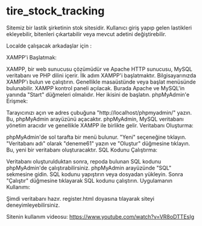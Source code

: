 # tire_stock_tracking


Sitemiz bir lastik şirketinin stok sitesidir. Kullanıcı giriş yapıp gelen lastikleri ekleyebilir, bitenleri çıkartabilir veya mevcut adetini değiştirebilir.

Localde çalışacak arkadaşlar için :

XAMPP'i Başlatmak:

XAMPP, bir web sunucusu çözümüdür ve Apache HTTP sunucusu, MySQL veritabanı ve PHP dilini içerir. İlk adım XAMPP'i başlatmaktır.
Bilgisayarınızda XAMPP'ı bulun ve çalıştırın. Genellikle masaüstünde veya başlat menüsünde bulunabilir.
XAMPP kontrol paneli açılacak. Burada Apache ve MySQL'in yanında "Start" düğmeleri olmalıdır. Her ikisini de başlatın.
phpMyAdmin'e Erişmek:

Tarayıcınızı açın ve adres çubuğuna "http://localhost/phpmyadmin/" yazın.
Bu, phpMyAdmin arayüzünü açacaktır. phpMyAdmin, MySQL veritabanı yönetim aracıdır ve genellikle XAMPP ile birlikte gelir.
Veritabanı Oluşturma:

phpMyAdmin'de sol tarafta bir menü bulunur. "Yeni" seçeneğine tıklayın.
"Veritabanı adı" olarak "deneme61" yazın ve "Oluştur" düğmesine tıklayın. Bu, yeni bir veritabanı oluşturacaktır.
SQL Kodunu Çalıştırma:

Veritabanı oluşturulduktan sonra, repoda bulunan SQL kodunu phpMyAdmin'de çalıştırabilirsiniz.
phpMyAdmin arayüzünde "SQL" sekmesine gidin.
SQL kodunu yapıştırın veya dosyadan yükleyin.
Sonra "Çalıştır" düğmesine tıklayarak SQL kodunu çalıştırın.
Uygulamanın Kullanımı:

Şimdi veritabanı hazır. register.html doyasına tılayarak siteyi deneyimleyebilirsiniz.



Sitenin kullanım videosu:
https://www.youtube.com/watch?v=VR8oDTTEsIg

